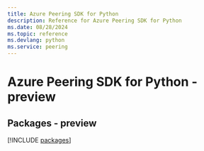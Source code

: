 ```yaml
---
title: Azure Peering SDK for Python
description: Reference for Azure Peering SDK for Python
ms.date: 08/28/2024
ms.topic: reference
ms.devlang: python
ms.service: peering
---
```

# Azure Peering SDK for Python - preview
## Packages - preview
[!INCLUDE [packages](peering-index.md)]